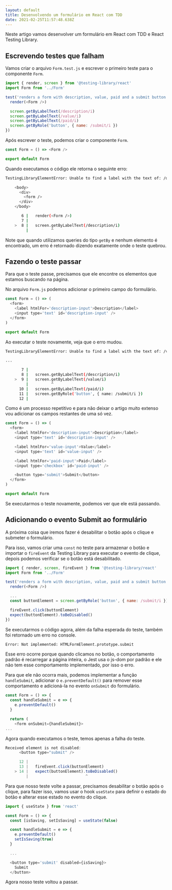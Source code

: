 ```yaml
---
layout: default
title: Desenvolvendo um formulário em React com TDD
date: 2021-02-25T11:57:48.638Z
---
```

Neste artigo vamos desenvolver um formulário em React com TDD e React Testing Library.

## Escrevendo testes que falham

Vamos criar o arquivo `Form.test.js` e escrever o primeiro teste para o componente `Form`.

```javascript
import { render, screen } from '@testing-library/react'
import Form from '../Form'

test('renders a form with description, value, paid and a submit button', () => {
  render(<Form />)

  screen.getByLabelText(/description/i)
  screen.getByLabelText(/value/i)
  screen.getByLabelText(/paid/i)
  screen.getByRole('button', { name: /submit/i })
})
```

Após escrever o teste, podemos criar o componente `Form`.

```javascript
const Form = () => <Form />

export default Form
```

Quando executamos o código ele retorna o seguinte erro:

```bash
TestingLibraryElementError: Unable to find a label with the text of: /description/i

    <body>
      <div>
        <form />
      </div>
    </body>

       6 |   render(<Form />)
       7 |
    >  8 |   screen.getByLabelText(/description/i)
         |          ^
```

Note que quando utilizamos queries do tipo `getBy` e nenhum elemento é encontrado, um erro é retornado dizendo exatamente onde o teste quebrou.

## Fazendo o teste passar

Para que o teste passe, precisamos que ele encontre os elementos que estamos buscando na página.

No arquivo `Form.js` podemos adicionar o primeiro campo do formulário.

```javascript
const Form = () => (
  <form>
    <label htmlFor='description-input'>Description</label>
    <input type='text' id='description-input' />
  </form>
)

export default Form
```

Ao executar o teste novamente, veja que o erro mudou.

```bash
TestingLibraryElementError: Unable to find a label with the text of: /value/i

...

       7 |
       8 |   screen.getByLabelText(/description/i)
    >  9 |   screen.getByLabelText(/value/i)
         |          ^
      10 |   screen.getByLabelText(/paid/i)
      11 |   screen.getByRole('button', { name: /submit/i })
      12 |
```

Como é um processo repetitivo e para não deixar o artigo muito extenso vou adicionar os campos restantes de uma só vez.

```javascript
const Form = () => (
  <form>
    <label htmlFor='description-input'>Description</label>
    <input type='text' id='description-input' />

    <label htmlFor='value-input'>Value</label>
    <input type='text' id='value-input' />

    <label htmlFor='paid-input'>Paid</label>
    <input type='checkbox' id='paid-input' />

    <button type='submit'>Submit</button>
  </form>
)

export default Form
```

Se executarmos o teste novamente, podemos ver que ele está passando.

## Adicionando o evento Submit ao formulário

A próxima coisa que iremos fazer é desabilitar o botão após o clique e submeter o formulário.

Para isso, vamos criar uma `const` no teste para armazenar o botão e importar o `fireEvent` da Testing Library para executar o evento de clique, depois podemos verificar se o botão está desabilitado.

```javascript
import { render, screen, fireEvent } from '@testing-library/react'
import Form from '../Form'

test('renders a form with description, value, paid and a submit button', () => {
  render(<Form />)

  ...
  const buttonElement = screen.getByRole('button', { name: /submit/i })

  fireEvent.click(buttonElement)
  expect(buttonElement).toBeDisabled()
})
```

Se executarmos o código agora, além da falha esperada do teste, também foi retornado um erro no console.

```bash
Error: Not implemented: HTMLFormElement.prototype.submit
```

Esse erro ocorre porque quando clicamos no botão, o comportamento padrão é recarregar a página inteira, o Jest usa o js-dom por padrão e ele não tem esse comportamento implementado, por isso o erro.

Para que ele não ocorra mais, podemos implementar a função `handleSubmit`, adicionar o `e.preventDefault()` para remover esse comportamento e adicioná-la no evento `onSubmit` do formulário.

```javascript
const Form = () => {
  const handleSubmit = e => {
    e.preventDefault()
  }

  return (
    <form onSubmit={handleSubmit}>
...
```

Agora quando executamos o teste, temos apenas a falha do teste.

```javascript
Received element is not disabled:
      <button type="submit" />

      12 |
      13 |   fireEvent.click(buttonElement)
    > 14 |   expect(buttonElement).toBeDisabled()
         |                         ^
```

Para que nosso teste volte a passar, precisamos desabilitar o botão após o clique, para fazer isso, vamos usar o hook `useState` para definir o estado do botão e alterar esse estado no evento do clique.

```javascript
import { useState } from 'react'

const Form = () => {
  const [isSaving, setIsSaving] = useState(false)

  const handleSubmit = e => {
    e.preventDefault()
    setIsSaving(true)
  }

  ...

  <button type='submit' disabled={isSaving}>
    Submit
  </button>
```

Agora nosso teste voltou a passar.